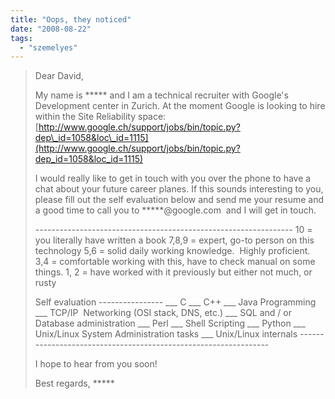 ```yaml
---
title: "Oops, they noticed"
date: "2008-08-22"
tags: 
  - "szemelyes"
---
```


> Dear David,
> 
> My name is \*\*\*\*\* and I am a technical recruiter with Google's Development center in Zurich. At the moment Google is looking to hire within the Site Reliability space: [http://www.google.ch/support/jobs/bin/topic.py?dep\_id=1058&loc\_id=1115](http://www.google.ch/support/jobs/bin/topic.py?dep_id=1058&loc_id=1115)
> 
> I would really like to get in touch with you over the phone to have a chat about your future career planes. If this sounds interesting to you, please fill out the self evaluation below and send me your resume and a good time to call you to \*\*\*\*\*@google.com  and I will get in touch.
> 
> \---------------------------------------------------------------- 10 = you literally have written a book 7,8,9 = expert, go-to person on this technology 5,6 = solid daily working knowledge.  Highly proficient. 3,4 = comfortable working with this, have to check manual on some things. 1, 2 = have worked with it previously but either not much, or rusty
> 
> Self evaluation ---------------- \_\_\_ C \_\_\_ C++ \_\_\_ Java Programming \_\_\_ TCP/IP  Networking (OSI stack, DNS, etc.) \_\_\_ SQL and / or Database administration \_\_\_ Perl \_\_\_ Shell Scripting \_\_\_ Python \_\_\_ Unix/Linux System Administration tasks \_\_\_ Unix/Linux internals ----------------------------------------------------------------
> 
> I hope to hear from you soon!
> 
> Best regards, \*\*\*\*\*
